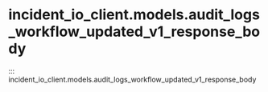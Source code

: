# incident_io_client.models.audit_logs_workflow_updated_v1_response_body

::: incident_io_client.models.audit_logs_workflow_updated_v1_response_body